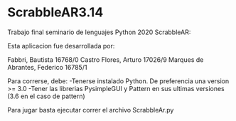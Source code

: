 # ScrabbleAR3.14
Trabajo final seminario de lenguajes Python 2020
ScrabbleAR:

Esta aplicacion fue desarrollada por: 

Fabbri, Bautista 16768/0
Castro Flores, Arturo 17026/9
Marques de Abrantes, Federico 16785/1

Para correrse, debe:
-Tenerse instalado Python. De preferencia una version >= 3.0
-Tener las librerias PysimpleGUI y Pattern en sus ultimas versiones (3.6 en el caso de pattern)

Para jugar basta ejecutar correr el archivo ScrabbleAr.py